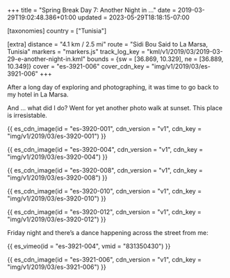 +++
title = "Spring Break Day 7: Another Night in …"
date = 2019-03-29T19:02:48.386+01:00
updated = 2023-05-29T18:18:15-07:00

[taxonomies]
country = ["Tunisia"]

[extra]
distance = "4.1 km / 2.5 mi"
route = "Sidi Bou Said to La Marsa, Tunisia"
markers = "markers.js"
track_log_key = "kml/v1/2019/03/2019-03-29-e-another-night-in.kml"
bounds = {sw = [36.869, 10.329], ne = [36.889, 10.349]}
cover = "es-3921-006"
cover_cdn_key = "img/v1/2019/03/es-3921-006"
+++

After a long day of exploring and photographing, it was time to go back to my hotel in La Marsa.

<!-- more -->

And ... what did I do? Went for yet another photo walk at sunset. This place is irresistable.

{{ es_cdn_image(id = "es-3920-001", cdn_version = "v1", cdn_key = "img/v1/2019/03/es-3920-001") }}

{{ es_cdn_image(id = "es-3920-004", cdn_version = "v1", cdn_key = "img/v1/2019/03/es-3920-004") }}

{{ es_cdn_image(id = "es-3920-008", cdn_version = "v1", cdn_key = "img/v1/2019/03/es-3920-008") }}

{{ es_cdn_image(id = "es-3920-010", cdn_version = "v1", cdn_key = "img/v1/2019/03/es-3920-010") }}

{{ es_cdn_image(id = "es-3920-012", cdn_version = "v1", cdn_key = "img/v1/2019/03/es-3920-012") }}

Friday night and there’s a dance happening across the street from me:

{{ es_vimeo(id = "es-3921-004", vmid = "831350430") }}

{{ es_cdn_image(id = "es-3921-006", cdn_version = "v1", cdn_key = "img/v1/2019/03/es-3921-006") }}
